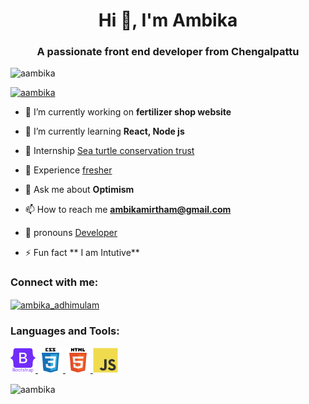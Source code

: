 <h1 align="center">Hi 👋, I'm Ambika</h1>
<h3 align="center">A passionate front end developer from Chengalpattu</h3>

<p align="left"> <img src="https://komarev.com/ghpvc/?username=aambika&label=Profile%20views&color=0e75b6&style=flat" alt="aambika" /> </p>

<p align="left"> <a href="https://github.com/ryo-ma/github-profile-trophy"><img src="https://github-profile-trophy.vercel.app/?username=aambika" alt="aambika" /></a> </p>

- 🔭 I’m currently working on **fertilizer shop website**

- 🌱 I’m currently learning **React, Node js**

- 🤝 Internship [Sea turtle conservation trust](https://www.seaturtleconservation.in/)

- 📝 Experience [fresher](fresher)

- 💬 Ask me about **Optimism**

- 📫 How to reach me **ambikamirtham@gmail.com**

- 📄 pronouns [Developer](Developer)

- ⚡ Fun fact ** I am Intutive**

<h3 align="left">Connect with me:</h3>
<p align="left">
<a href="https://instagram.com/ambika_adhimulam" target="blank"><img align="center" src="https://raw.githubusercontent.com/rahuldkjain/github-profile-readme-generator/master/src/images/icons/Social/instagram.svg" alt="ambika_adhimulam" height="30" width="40" /></a>
</p>

<h3 align="left">Languages and Tools:</h3>
<p align="left"> <a href="https://getbootstrap.com" target="_blank" rel="noreferrer"> <img src="https://raw.githubusercontent.com/devicons/devicon/master/icons/bootstrap/bootstrap-plain-wordmark.svg" alt="bootstrap" width="40" height="40"/> </a> <a href="https://www.w3schools.com/css/" target="_blank" rel="noreferrer"> <img src="https://raw.githubusercontent.com/devicons/devicon/master/icons/css3/css3-original-wordmark.svg" alt="css3" width="40" height="40"/> </a> <a href="https://www.w3.org/html/" target="_blank" rel="noreferrer"> <img src="https://raw.githubusercontent.com/devicons/devicon/master/icons/html5/html5-original-wordmark.svg" alt="html5" width="40" height="40"/> </a> <a href="https://developer.mozilla.org/en-US/docs/Web/JavaScript" target="_blank" rel="noreferrer"> <img src="https://raw.githubusercontent.com/devicons/devicon/master/icons/javascript/javascript-original.svg" alt="javascript" width="40" height="40"/> </a> <a href="https://www.mysql.com/" target="_blank" rel="noreferrer">  </a> <a href="https://reactjs.org/" target="_blank" rel="noreferrer"> </a> </p>

<p><img align="center" src="https://github-readme-stats.vercel.app/api/top-langs?username=aambika&show_icons=true&locale=en&layout=compact" alt="aambika" /></p>
